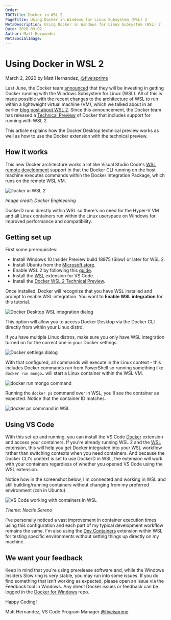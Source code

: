 ```yaml
---
Order: 
TOCTitle: Docker in WSL 2
PageTitle: Using Docker in Windows for Linux Subsystem (WSL) 2
MetaDescription: Using Docker in Windows for Linux Subsystem (WSL) 2
Date: 2020-03-02
Author: Matt Hernandez
MetaSocialImage:
---
```

# Using Docker in WSL 2

March 2, 2020 by Matt Hernandez, [@fiveisprime](https://twitter.com/fiveisprime)

Last June, the Docker team [announced](https://engineering.docker.com/2019/06/docker-hearts-wsl-2/) that they will be investing in getting Docker running with the Windows Subsystem for Linux (WSL). All of this is made possible with the recent changes to the architecture of WSL to run within a lightweight virtual machine (VM), which we talked about in an earlier [blog post about WSL 2](https://code.visualstudio.com/blogs/2019/09/03/wsl2). Since this announcement, the Docker team has released a [Technical Preview](https://docs.docker.com/docker-for-windows/wsl-tech-preview/) of Docker that includes support for running with WSL 2.

This article explains how the Docker Desktop technical preview works as well as how to use the Docker extension with the technical preview.

## How it works

This new Docker architecture works a lot like Visual Studio Code's [WSL remote development](/docs/remote/wsl.md) support in that the Docker CLI running on the host machine executes commands within the Docker Integration Package, which runs on the remote WSL VM.

![Docker in WSL 2](docker-in-wsl2.png)

*Image credit: Docker Engineering*

DockerD runs directly within WSL so there's no need for the Hyper-V VM and all Linux containers run within the Linux userspace on Windows for improved performance and compatibility.

## Getting set up

First some prerequisites:

* Install Windows 10 Insider Preview build 18975 (Slow) or later for WSL 2.
* Install Ubuntu from the [Microsoft store](https://www.microsoft.com/p/ubuntu/9nblggh4msv6).
* Enable WSL 2 by following this [guide](https://learn.microsoft.com/windows/wsl/install).
* Install the [WSL](https://marketplace.visualstudio.com/items?itemName=ms-vscode-remote.remote-wsl) extension for VS Code.
* Install the [Docker WSL 2 Technical Preview](https://docs.docker.com/docker-for-windows/wsl-tech-preview/#download).

Once installed, Docker will recognize that you have WSL installed and prompt to enable WSL integration. You want to **Enable WSL integration** for this tutorial.

![Docker Desktop WSL integration dialog](docker-desktop-wsl-integration.png)

This option will allow you to access Docker Desktop via the Docker CLI directly from within your Linux distro.

If you have multiple Linux distros, make sure you only have WSL integration turned on for the correct one in your Docker settings:

![Docker settings dialog](docker-resources-wsl-integration.png)

With that configured, all commands will execute in the Linux context - this includes Docker commands run from PowerShell so running something like `docker run mongo…` will start a Linux container within the WSL VM.

![docker run mongo command](docker-run-mongo.png)

Running the `docker ps` command over in WSL, you'll see the container as expected. Notice that the container ID matches.

![docker ps command in WSL](docker-ps-in-wsl.png)

## Using VS Code

With this set up and running, you can install the VS Code [Docker](https://marketplace.visualstudio.com/items?itemName=ms-azuretools.vscode-docker) extension and access your containers. If you're already running WSL 2 and the [WSL](https://marketplace.visualstudio.com/items?itemName=ms-vscode-remote.remote-wsl) extension, this will help you get Docker integrated into your WSL workflow rather than switching contexts when you need containers. And because the Docker CLI's context is set to use DockerD in WSL, the extension will work with your containers regardless of whether you opened VS Code using the WSL extension.

Notice how in the screenshot below, I'm connected and working in WSL and still building/running containers without changing from my preferred environment (zsh in Ubuntu).

![VS Code working with containers in WSL](vscode-containers-in-wsl.png)

*Theme: Noctis Sereno*

I've personally noticed a vast improvement in container execution times using this configuration and each part of my typical development workflow remains the same. I'm also using the [Dev Containers](https://marketplace.visualstudio.com/items?itemName=ms-vscode-remote.remote-containers) extension within WSL for testing specific environments without setting things up directly on my machine.

## We want your feedback

Keep in mind that you're using prerelease software and, while the Windows Insiders Slow ring is very stable, you may run into some issues. If you do find something that isn't working as expected, please open an issue via the Feedback tool in Windows. Any direct Docker issues or feedback can be logged in the [Docker for Windows](https://github.com/docker/for-win/issues) repo.

Happy Coding!

Matt Hernandez, VS Code Program Manager
[@fiveisprime](https://twitter.com/fiveisprime)
